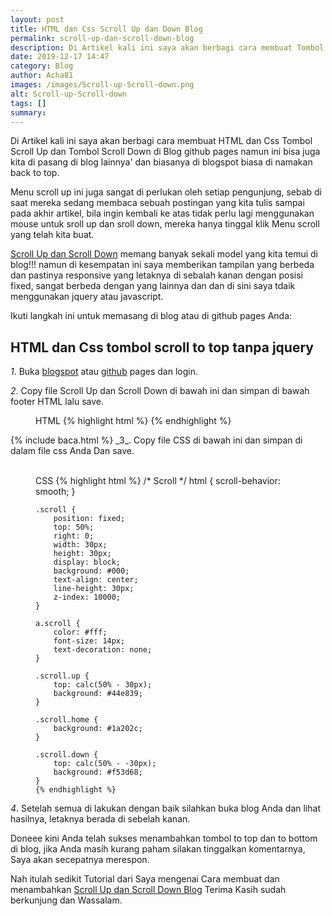 ```yaml
---
layout: post
title: HTML dan Css Scroll Up dan Down Blog
permalink: scroll-up-dan-scroll-down-blog
description: Di Artikel kali ini saya akan berbagi cara membuat Tombol Scroll Up dan Tombol Scroll Down di Blog github pages namun ini bisa juga kita di pasang di blog lainnya
date: 2019-12-17 14:47
category: Blog
author: Acha81
images: /images/Scroll-up-Scroll-down.png
alt: Scroll-up-Scroll-down
tags: []
summary: 
---
```

Di Artikel kali ini saya akan berbagi cara membuat HTML dan Css Tombol Scroll Up dan Tombol Scroll Down di Blog github pages namun ini bisa juga kita di pasang di blog lainnya' dan biasanya di blogspot biasa di namakan back to top.

Menu scroll up ini juga sangat di perlukan oleh setiap pengunjung, sebab di saat mereka sedang membaca sebuah postingan yang kita tulis sampai pada akhir artikel, bila ingin kembali ke atas tidak perlu lagi menggunakan mouse untuk sroll up dan sroll down, mereka hanya tinggal klik Menu scroll yang telah kita buat.

[Scroll Up dan Scroll Down](scroll-up-dan-scroll-down-blog) memang banyak sekali model yang kita temui di blog!!! namun di kesempatan ini saya memberikan tampilan yang berbeda dan pastinya responsive yang letaknya di sebalah kanan dengan posisi fixed, sangat berbeda dengan yang lainnya dan dan di sini saya tdaik menggunakan jquery atau javascript.

Ikuti langkah ini untuk memasang di blog atau di github pages Anda:
## HTML dan Css tombol scroll to top tanpa jquery

_1_. Buka [blogspot](https://www.blogger.com/) atau [github](https://www.github.com/) pages dan login.

_2_. Copy file Scroll Up dan Scroll Down di bawah ini dan simpan di bawah footer HTML lalu save.
<br>
<figure class="highlight">
    <span class="code-pil">
        <i aria-hidden="true" class="fa fa-code font-weight-bold"></i>
        HTML</span>
    {% highlight html %}
    <a class="scroll up" href="#">
        <i aria-hidden="true" class="fa fa-arrow-up"></i>
    </a>
    <a class="scroll home" href="/">
        <i aria-hidden="true" class="fa fa-home"></i>
    </a>
    <a class="scroll down" href="#finish">
        <i aria-hidden="true" class="fa fa-arrow-down"></i>
    </a>
    {% endhighlight %}
</figure>
{% include baca.html %}
_3_. Copy file CSS di bawah ini dan simpan di dalam file css Anda Dan save.
<br><br>

<figure class="highlight">
    <span class="code-pil">
        <i aria-hidden="true" class="fa fa-code font-weight-bold"></i>
        CSS</span>
    {% highlight html %}
    /* Scroll */
    html {
        scroll-behavior: smooth;
    }
    
    .scroll {
        position: fixed;
        top: 50%;
        right: 0;
        width: 30px;
        height: 30px;
        display: block;
        background: #000;
        text-align: center;
        line-height: 30px;
        z-index: 10000;
    }
    
    a.scroll {
        color: #fff;
        font-size: 14px;
        text-decoration: none;
    }
    
    .scroll.up {
        top: calc(50% - 30px);
        background: #44e839;
    }
    
    .scroll.home {
        background: #1a202c;
    }
    
    .scroll.down {
        top: calc(50% - -30px);
        background: #f53d68;
    }
    {% endhighlight %}
</figure>

_4_. Setelah semua di lakukan dengan baik silahkan buka blog Anda dan lihat hasilnya, letaknya berada di sebelah kanan.

Doneee kini Anda telah sukses menambahkan tombol to top dan to bottom di blog, jika Anda masih kurang paham silakan tinggalkan komentarnya, Saya akan secepatnya merespon.

Nah itulah sedikit Tutorial dari Saya mengenai Cara membuat dan menambahkan [Scroll Up dan Scroll Down Blog](scroll-up-dan-scroll-down-blog) Terima Kasih sudah berkunjung dan Wassalam.
